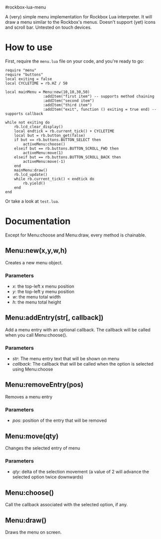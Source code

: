 #rockbox-lua-menu

A (very) simple menu implementation for Rockbox Lua interpreter. It will draw a menu similar to the Rockbox's menus. Doesn't support (yet) icons and scroll bar. Untested on touch devices.

# How to use

First, require the `menu.lua` file on your code, and you're ready to go:

    require "menu"
    require "buttons"
    local exiting = false
    local CYCLETIME = rb.HZ / 50

    local mainMenu = Menu:new(10,10,30,50)
                     :addItem("first item") -- supports method chaining
                     :addItem("second item")
                     :addItem("third item")
                     :addItem("exit", function () exiting = true end) -- supports callback

    while not exiting do
        rb.lcd_clear_display()
        local endtick = rb.current_tick() + CYCLETIME
        local but = rb.button_get(false)
        if but == rb.buttons.BUTTON_SELECT then
            activeMenu:choose()
        elseif but == rb.buttons.BUTTON_SCROLL_FWD then
            activeMenu:move(1)
        elseif but == rb.buttons.BUTTON_SCROLL_BACK then
            activeMenu:move(-1)
        end
        mainMenu:draw()
        rb.lcd_update()
        while rb.current_tick() < endtick do
            rb.yield()
        end
    end

Or take a look at `test.lua`.

# Documentation

Except for Menu:choose and Menu:draw, every method is chainable.

## Menu:new(x,y,w,h)

Creates a new menu object.

### Parameters

* *x*: the top-left x menu position
* *y*: the top-left y menu position
* *w*: the menu total width
* *h*: the menu total height

## Menu:addEntry(str[, callback])

Add a menu entry with an optional callback. The callback will be called when you call Menu:choose().

### Parameters

* *str*: The menu entry text that will be shown on menu
* *callback*: The callback that will be called when the option is selected using Menu:choose

## Menu:removeEntry(pos)

Removes a menu entry

### Parameters

* *pos*: position of the entry that will be removed

## Menu:move(qty)

Changes the selected entry of menu

### Parameters

* *qty*: delta of the selection movement (a value of 2 will advance the selected option twice downwards)

## Menu:choose()

Call the callback associated with the selected option, if any.

## Menu:draw()

Draws the menu on screen.